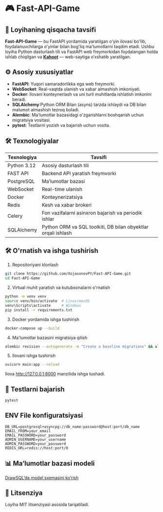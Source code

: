 # 🎮 Fast-API-Game

## 📌 Loyihaning qisqacha tavsifi

**Fast-API-Game** — bu FastAPI yordamida yaratilgan o'yin ilovasi bo'lib, foydalanuvchilarga o'yinlar bilan bog'liq
ma'lumotlarni taqdim etadi. Ushbu loyiha Python dasturlash tili va FastAPI web freymorkidan foydalangan holda ishlab
chiqilgan va [**Kahoot**](https://kahoot.com/) — web-saytiga o‘xshatib yaratilgan.

## ⚙️ Asosiy xususiyatlar

- **FastAPI**: Yuqori samaradorlikka ega web freymorki.
- **WebSocket**: Real-vaqtda ulanish va xabar almashish imkoniyati.
- **Docker**: Ilovani konteynerlash va uni turli muhitlarda ishlatish imkonini beradi.
- **SQLAlchemy**:Python ORM Bilan (asyns) tarzda ishlaydi va DB bilan malumot almashish tezroq boladi.
- **Alembic**: Ma'lumotlar bazasidagi o'zgarishlarni boshqarish uchun migratsiya vositasi.
- **pytest**: Testlarni yozish va bajarish uchun vosita.


## 🛠 Texnologiyalar

| Texnologiya      | Tavsifi                                                       |
|------------------|---------------------------------------------------------------|
| Python 3.12      | Asosiy dasturlash tili                                        |
| FAST API         | Backend API yaratish freymvorki                               |
| PostgreSQL       | Ma’lumotlar bazasi                                            |
| WebSocket        | Real-time ulanish                                             |
| Docker           | Konteynerizatsiya                                             |
| Redis            | Kesh va xabar brokeri                                         |
| Celery           | Fon vazifalarni asinxron bajarish va periodik ishlar          |
| SQLAlchemy       | Python ORM va SQL toolkiti, DB bilan obyektlar orqali ishlash |



## 🛠️ O'rnatish va ishga tushirish

1. Repositoriyani klonlash

```bash
git clone https://github.com/XojaxonovPY/Fast-API-Game.git
cd Fast-API-Game
```

2. Virtual muhit yaratish va kutubxonalarni o'rnatish

```bash
python -m venv venv
source venv/bin/activate  # Linux/macOS
venv\Scripts\activate     # Windows
pip install -r requirements.txt
```

3. Docker yordamida ishga tushirish

```bash
docker-compose up --build
```

4. Ma'lumotlar bazasini migratsiya qilish

```bash
alembic revision --autogenerate -m "Create a baseline migrations" && alembic upgrade head
```

5. Ilovani ishga tushirish

```bash
uvicorn main:app --reload
```

Ilova http://127.0.0.1:8000 manzilida ishga tushadi.

## 🧪 Testlarni bajarish

```bash
pytest
```

## ENV File konfiguratsiyasi
```env
DB_URL=postgresql+asyncpg://db_name:password@host:port/db_name
EMAIL_FROM=your_email
EMAIL_PASSWORD=your_password
ADMIN_USERNAME=your_username
ADMIN_PASSWORD=your_password
REDIS_URL=redis://host:port/0
```

## 📊 Ma’lumotlar bazasi modeli

[DrawSQL’da model sxemasini ko‘rish](https://drawsql.app/teams/gayrat-1/diagrams/leadrboard)

## 📄 Litsenziya

Loyiha MIT litsenziyasi asosida tarqatiladi.
